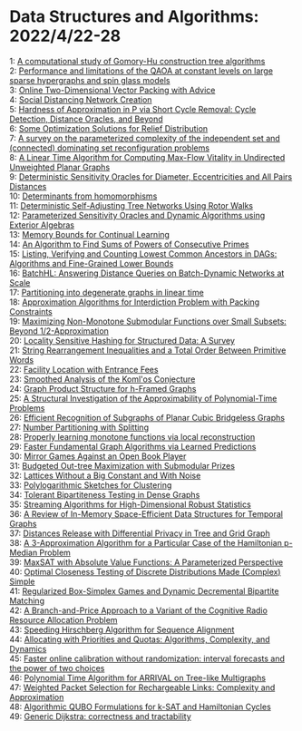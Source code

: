 # Data Structures and Algorithms: 2022/4/22-28  
1: [A computational study of Gomory-Hu construction tree algorithms](https://doi.org/10.48550/arXiv.2204.10169)  
2: [Performance and limitations of the QAOA at constant levels on large  sparse hypergraphs and spin glass models](https://doi.org/10.48550/arXiv.2204.10306)  
3: [Online Two-Dimensional Vector Packing with Advice](https://doi.org/10.48550/arXiv.2204.10322)  
4: [Social Distancing Network Creation](https://doi.org/10.48550/arXiv.2204.10423)  
5: [Hardness of Approximation in P via Short Cycle Removal: Cycle Detection,  Distance Oracles, and Beyond](https://doi.org/10.48550/arXiv.2204.10465)  
6: [Some Optimization Solutions for Relief Distribution](https://doi.org/10.48550/arXiv.2204.10491)  
7: [A survey on the parameterized complexity of the independent set and  (connected) dominating set reconfiguration problems](https://doi.org/10.48550/arXiv.2204.10526)  
8: [A Linear Time Algorithm for Computing Max-Flow Vitality in Undirected  Unweighted Planar Graphs](https://doi.org/10.48550/arXiv.2204.10568)  
9: [Deterministic Sensitivity Oracles for Diameter, Eccentricities and All  Pairs Distances](https://doi.org/10.48550/arXiv.2204.10679)  
10: [Determinants from homomorphisms](https://doi.org/10.48550/arXiv.2204.10718)  
11: [Deterministic Self-Adjusting Tree Networks Using Rotor Walks](https://doi.org/10.48550/arXiv.2204.10754)  
12: [Parameterized Sensitivity Oracles and Dynamic Algorithms using Exterior  Algebras](https://doi.org/10.48550/arXiv.2204.10819)  
13: [Memory Bounds for Continual Learning](https://doi.org/10.48550/arXiv.2204.10830)  
14: [An Algorithm to Find Sums of Powers of Consecutive Primes](https://doi.org/10.48550/arXiv.2204.10930)  
15: [Listing, Verifying and Counting Lowest Common Ancestors in DAGs:  Algorithms and Fine-Grained Lower Bounds](https://doi.org/10.48550/arXiv.2204.10932)  
16: [BatchHL: Answering Distance Queries on Batch-Dynamic Networks at Scale](https://doi.org/10.48550/arXiv.2204.11012)  
17: [Partitioning into degenerate graphs in linear time](https://doi.org/10.48550/arXiv.2204.11100)  
18: [Approximation Algorithms for Interdiction Problem with Packing  Constraints](https://doi.org/10.48550/arXiv.2204.11106)  
19: [Maximizing Non-Monotone Submodular Functions over Small Subsets: Beyond  $1/2$-Approximation](https://doi.org/10.48550/arXiv.2204.11149)  
20: [Locality Sensitive Hashing for Structured Data: A Survey](https://doi.org/10.48550/arXiv.2204.11209)  
21: [String Rearrangement Inequalities and a Total Order Between Primitive  Words](https://doi.org/10.48550/arXiv.2204.11213)  
22: [Facility Location with Entrance Fees](https://doi.org/10.48550/arXiv.2204.11282)  
23: [Smoothed Analysis of the Koml\'os Conjecture](https://doi.org/10.48550/arXiv.2204.11427)  
24: [Graph Product Structure for h-Framed Graphs](https://doi.org/10.48550/arXiv.2204.11495)  
25: [A Structural Investigation of the Approximability of Polynomial-Time  Problems](https://doi.org/10.48550/arXiv.2204.11681)  
26: [Efficient Recognition of Subgraphs of Planar Cubic Bridgeless Graphs](https://doi.org/10.48550/arXiv.2204.11750)  
27: [Number Partitioning with Splitting](https://doi.org/10.48550/arXiv.2204.11753)  
28: [Properly learning monotone functions via local reconstruction](https://doi.org/10.48550/arXiv.2204.11894)  
29: [Faster Fundamental Graph Algorithms via Learned Predictions](https://doi.org/10.48550/arXiv.2204.12055)  
30: [Mirror Games Against an Open Book Player](https://doi.org/10.48550/arXiv.2204.12129)  
31: [Budgeted Out-tree Maximization with Submodular Prizes](https://doi.org/10.48550/arXiv.2204.12162)  
32: [Lattices Without a Big Constant and With Noise](https://doi.org/10.48550/arXiv.2204.12340)  
33: [Polylogarithmic Sketches for Clustering](https://doi.org/10.48550/arXiv.2204.12358)  
34: [Tolerant Bipartiteness Testing in Dense Graphs](https://doi.org/10.48550/arXiv.2204.12397)  
35: [Streaming Algorithms for High-Dimensional Robust Statistics](https://doi.org/10.48550/arXiv.2204.12399)  
36: [A Review of In-Memory Space-Efficient Data Structures for Temporal  Graphs](https://doi.org/10.48550/arXiv.2204.12468)  
37: [Distances Release with Differential Privacy in Tree and Grid Graph](https://doi.org/10.48550/arXiv.2204.12488)  
38: [A 3-Approximation Algorithm for a Particular Case of the Hamiltonian  p-Median Problem](https://doi.org/10.48550/arXiv.2204.12609)  
39: [MaxSAT with Absolute Value Functions: A Parameterized Perspective](https://doi.org/10.48550/arXiv.2204.12614)  
40: [Optimal Closeness Testing of Discrete Distributions Made (Complex)  Simple](https://doi.org/10.48550/arXiv.2204.12640)  
41: [Regularized Box-Simplex Games and Dynamic Decremental Bipartite Matching](https://doi.org/10.48550/arXiv.2204.12721)  
42: [A Branch-and-Price Approach to a Variant of the Cognitive Radio Resource  Allocation Problem](https://doi.org/10.48550/arXiv.2204.12780)  
43: [Speeding Hirschberg Algorithm for Sequence Alignment](https://doi.org/10.48550/arXiv.2204.12801)  
44: [Allocating with Priorities and Quotas: Algorithms, Complexity, and  Dynamics](https://doi.org/10.48550/arXiv.2204.13019)  
45: [Faster online calibration without randomization: interval forecasts and  the power of two choices](https://doi.org/10.48550/arXiv.2204.13087)  
46: [Polynomial Time Algorithm for ARRIVAL on Tree-like Multigraphs](https://doi.org/10.48550/arXiv.2204.13151)  
47: [Weighted Packet Selection for Rechargeable Links: Complexity and  Approximation](https://doi.org/10.48550/arXiv.2204.13459)  
48: [Algorithmic QUBO Formulations for k-SAT and Hamiltonian Cycles](https://doi.org/10.48550/arXiv.2204.13539)  
49: [Generic Dijkstra: correctness and tractability](https://doi.org/10.48550/arXiv.2204.13547)  